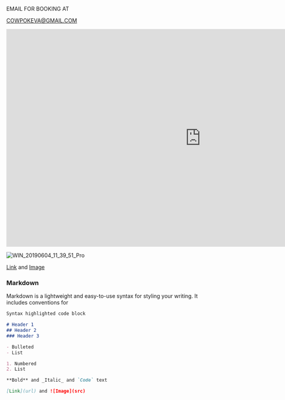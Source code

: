 EMAIL FOR BOOKING AT

COWPOKEVA@GMAIL.COM


<iframe width="1019" height="573" src="https://www.youtube.com/embed/eppiVEbUGgk" title="YouTube video player" frameborder="0" allow="accelerometer; autoplay; clipboard-write; encrypted-media; gyroscope; picture-in-picture" allowfullscreen></iframe>



![WIN_20190604_11_39_51_Pro](https://user-images.githubusercontent.com/85310685/120712828-22e91480-c48f-11eb-9144-7e8b8ff10373.jpg)

[Link](https://www.youtube.com/results?search_query=cowpokeva) and [Image](src)










### Markdown

Markdown is a lightweight and easy-to-use syntax for styling your writing. It includes conventions for

```markdown
Syntax highlighted code block

# Header 1
## Header 2
### Header 3

- Bulleted
- List

1. Numbered
2. List

**Bold** and _Italic_ and `Code` text

[Link](url) and ![Image](src)
```
